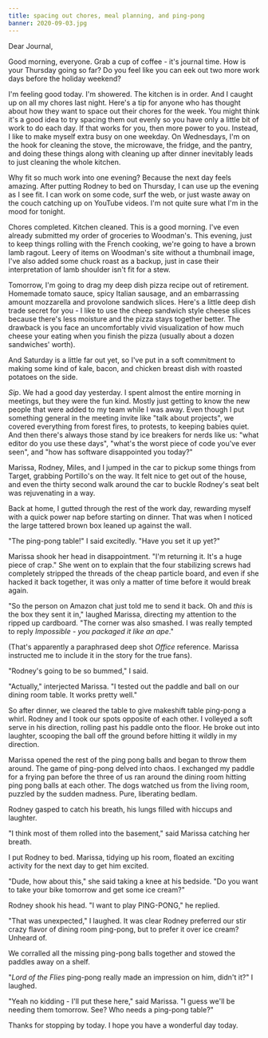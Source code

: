 ```yaml
---
title: spacing out chores, meal planning, and ping-pong
banner: 2020-09-03.jpg
---
```


Dear Journal,

Good morning, everyone.  Grab a cup of coffee - it's journal time.
How is your Thursday going so far?  Do you feel like you can eek out
two more work days before the holiday weekend?

I'm feeling good today.  I'm showered.  The kitchen is in order.  And
I caught up on all my chores last night.  Here's a tip for anyone who
has thought about how they want to space out their chores for the
week.  You might think it's a good idea to try spacing them out evenly
so you have only a little bit of work to do each day.  If that works
for you, then more power to you.  Instead, I like to make myself extra
busy on one weekday.  On Wednesdays, I'm on the hook for cleaning the
stove, the microwave, the fridge, and the pantry, and doing these
things along with cleaning up after dinner inevitably leads to just
cleaning the whole kitchen.

Why fit so much work into one evening?  Because the next day feels
amazing.  After putting Rodney to bed on Thursday, I can use up the
evening as I see fit.  I can work on some code, surf the web, or just
waste away on the couch catching up on YouTube videos.  I'm not quite
sure what I'm in the mood for tonight.

Chores completed.  Kitchen cleaned.  This is a good morning.  I've
even already submitted my order of groceries to Woodman's.  This
evening, just to keep things rolling with the French cooking, we're
going to have a brown lamb ragout.  Leery of items on Woodman's site
without a thumbnail image, I've also added some chuck roast as a
backup, just in case their interpretation of lamb shoulder isn't fit
for a stew.

Tomorrow, I'm going to drag my deep dish pizza recipe out of
retirement.  Homemade tomato sauce, spicy Italian sausage, and an
embarrassing amount mozzarella and provolone sandwich slices.  Here's
a little deep dish trade secret for you - I like to use the cheep
sandwich style cheese slices because there's less moisture and the
pizza stays together better.  The drawback is you face an
uncomfortably vivid visualization of how much cheese your eating when
you finish the pizza (usually about a dozen sandwiches' worth).

And Saturday is a little far out yet, so I've put in a soft commitment
to making some kind of kale, bacon, and chicken breast dish with
roasted potatoes on the side.

_Sip_.  We had a good day yesterday.  I spent almost the entire
morning in meetings, but they were the fun kind.  Mostly just getting
to know the new people that were added to my team while I was away.
Even though I put something general in the meeting invite like "talk
about projects", we covered everything from forest fires, to protests,
to keeping babies quiet.  And then there's always those stand by ice
breakers for nerds like us: "what editor do you use these days",
"what's the worst piece of code you've ever seen", and "how has
software disappointed you today?"

Marissa, Rodney, Miles, and I jumped in the car to pickup some things
from Target, grabbing Portillo's on the way.  It felt nice to get out
of the house, and even the thirty second walk around the car to buckle
Rodney's seat belt was rejuvenating in a way.

Back at home, I gutted through the rest of the work day, rewarding
myself with a quick power nap before starting on dinner.  That was
when I noticed the large tattered brown box leaned up against the
wall.

"The ping-pong table!" I said excitedly.  "Have you set it up yet?"

Marissa shook her head in disappointment.  "I'm returning it.  It's a
huge piece of crap."  She went on to explain that the four stabilizing
screws had completely stripped the threads of the cheap particle
board, and even if she hacked it back together, it was only a matter
of time before it would break again.

"So the person on Amazon chat just told me to send it back.  Oh and
_this_ is the box they sent it in," laughed Marissa, directing my
attention to the ripped up cardboard.  "The corner was also smashed.
I was really tempted to reply _Impossible - you packaged it like an
ape_."

(That's apparently a paraphrased deep shot _Office_ reference.
Marissa instructed me to include it in the story for the true fans).

"Rodney's going to be so bummed," I said.

"Actually," interjected Marissa.  "I tested out the paddle and ball on
our dining room table.  It works pretty well."

So after dinner, we cleared the table to give makeshift table
ping-pong a whirl.  Rodney and I took our spots opposite of each
other.  I volleyed a soft serve in his direction, rolling past his
paddle onto the floor.  He broke out into laughter, scooping the ball
off the ground before hitting it wildly in my direction.

Marissa opened the rest of the ping pong balls and began to throw them
around.  The game of ping-pong delved into chaos.  I exchanged my
paddle for a frying pan before the three of us ran around the dining
room hitting ping pong balls at each other.  The dogs watched us from
the living room, puzzled by the sudden madness.  Pure, liberating
bedlam.

Rodney gasped to catch his breath, his lungs filled with hiccups and
laughter.

"I think most of them rolled into the basement," said Marissa catching
her breath.

I put Rodney to bed.  Marissa, tidying up his room, floated an
exciting activity for the next day to get him excited.

"Dude, how about this," she said taking a knee at his bedside.  "Do
you want to take your bike tomorrow and get some ice cream?"

Rodney shook his head.  "I want to play PING-PONG," he replied.

"That was unexpected," I laughed.  It was clear Rodney preferred our
stir crazy flavor of dining room ping-pong, but to prefer it over ice
cream?  Unheard of.

We corralled all the missing ping-pong balls together and stowed the
paddles away on a shelf.

"_Lord of the Flies_ ping-pong really made an impression on him,
didn't it?" I laughed.

"Yeah no kidding - I'll put these here," said Marissa.  "I guess we'll
be needing them  tomorrow.  See?  Who needs a ping-pong table?"

Thanks for stopping by today.  I hope you have a wonderful day today.
